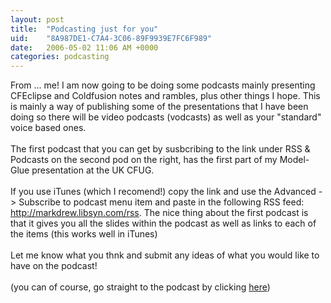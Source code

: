 ```yaml
---
layout: post
title:  "Podcasting just for you"
uid:	"8A987DE1-C7A4-3C06-89F9939E7FC6F989"
date:   2006-05-02 11:06 AM +0000
categories: podcasting
---
```

From ... me! I am now going to be doing some podcasts mainly presenting CFEclipse and Coldfusion notes and rambles, plus other things I hope. This is mainly a way of publishing some of the presentations that I have been doing so there will be video podcasts (vodcasts) as well as your &quot;standard&quot; voice based ones.<br /><br />The first podcast that you can get by susbcribing to the link under RSS &amp; Podcasts on the second pod on the right, has the first part of my Model-Glue presentation at the UK CFUG.<br /><br />If you use iTunes (which I recomend!) copy the link and use the Advanced -&gt; Subscribe to podcast menu item and paste in the following RSS feed: <a href="http://markdrew.libsyn.com/rss" target="_blank">http://markdrew.libsyn.com/rss</a>. The nice thing about the first podcast is that it gives you all the slides within the podcast as well as links to each of the items (this works well in iTunes) <br /><br />Let me know what you thnk and submit any ideas of what you would like to have on the podcast!<br /><br />(you can of course, go straight to the podcast by clicking <a href="http://media.libsyn.com/media/markdrew/MG_ReactorPresentation_part01.m4a" target="_blank">here</a>)